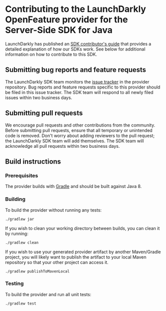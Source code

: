 # Contributing to the LaunchDarkly OpenFeature provider for the Server-Side SDK for Java
 
LaunchDarkly has published an [SDK contributor's guide](https://docs.launchdarkly.com/sdk/concepts/contributors-guide) that provides a detailed explanation of how our SDKs work. See below for additional information on how to contribute to this SDK.
 
## Submitting bug reports and feature requests
 
The LaunchDarkly SDK team monitors the [issue tracker](https://github.com/launchdarkly/openfeature-java-server/issues) in the provider repository. Bug reports and feature requests specific to this provider should be filed in this issue tracker. The SDK team will respond to all newly filed issues within two business days.
 
## Submitting pull requests
 
We encourage pull requests and other contributions from the community. Before submitting pull requests, ensure that all temporary or unintended code is removed. Don't worry about adding reviewers to the pull request; the LaunchDarkly SDK team will add themselves. The SDK team will acknowledge all pull requests within two business days.
 
## Build instructions
 
### Prerequisites
 
The provider builds with [Gradle](https://gradle.org/) and should be built against Java 8.

### Building

To build the provider without running any tests:
```
./gradlew jar
```

If you wish to clean your working directory between builds, you can clean it by running:
```
./gradlew clean
```

If you wish to use your generated provider artifact by another Maven/Gradle project, you will likely want to publish the artifact to your local Maven repository so that your other project can access it.
```
./gradlew publishToMavenLocal
```

### Testing
 
To build the provider and run all unit tests:
```
./gradlew test
```
